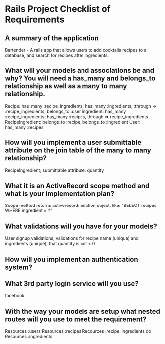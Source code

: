 # Rails Project Checklist of Requirements

## A summary of the application
Bartender  - A rails app that allows users to add cocktails recipes to a database, and search for recipes after ingredients.

## What will your models and associations be and why? You will need a has_many and belongs_to relationship as well as a many to many relationship.
Recipe: has_many :recipe_ingredients; has_many :ingredients, :through => :recipe_ingredients; belongs_to :user
Ingredient: has_many :recipe_ingredients; has_many :recipes, through => recipe_ingredients
RecipeIngredient: belongs_to :recipe, belongs_to :ingredient
User: has_many :recipes

## How will you implement a user submittable attribute on the join table of the many to many relationship?
RecipeIngredient; submittable attribute: quantity

## What it is an ActiveRecord scope method and what is your implementation plan?
Scope method returns activerecord::relation object, like: “SELECT recipes WHERE ingredient = ?”

## What validations will you have for your models?
User signup validations, validations for recipe name (unique) and ingredients (unique), that quantity is not < 0


## How will you implement an authentication system?



## What 3rd party login service will you use?
facebook

## With the way your models are setup what nested routes will you use to meet the requirement?
Resources :users
Resources :recipes
Recources :recipe_ingredients do
	Resources :ingredients
